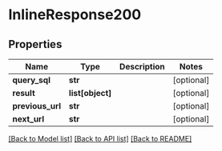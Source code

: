 # InlineResponse200

## Properties
Name | Type | Description | Notes
------------ | ------------- | ------------- | -------------
**query_sql** | **str** |  | [optional] 
**result** | **list[object]** |  | [optional] 
**previous_url** | **str** |  | [optional] 
**next_url** | **str** |  | [optional] 

[[Back to Model list]](../README.md#documentation-for-models) [[Back to API list]](../README.md#documentation-for-api-endpoints) [[Back to README]](../README.md)


